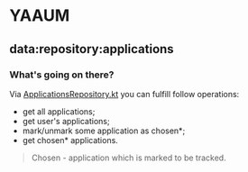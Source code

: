 # YAAUM

## data:repository:applications

### What's going on there?

Via [ApplicationsRepository.kt](src%2Fmain%2Fkotlin%2Fdev%2Fyaaum%2Fdata%2Frepository%2Fapplications%2FApplicationsRepository.kt) you can 
fulfill follow operations:

- get all applications;
- get user's applications; 
- mark/unmark some application as chosen*;
- get chosen* applications.

> Chosen - application which is marked to be tracked. 